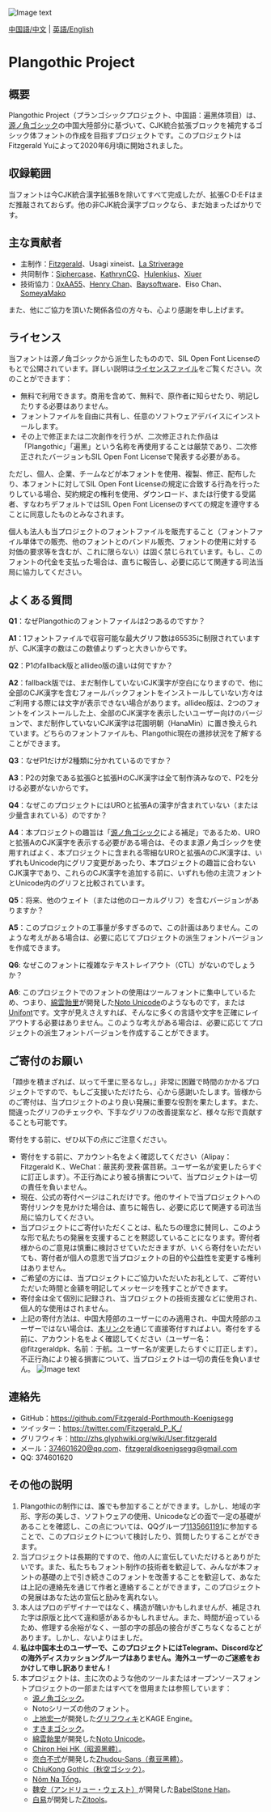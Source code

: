 ![Image text](https://github.com/Fitzgerald-Porthmouth-Koenigsegg/Plangothic/blob/main/pic/31.png)

[中国語/中文](README.md) | [英語/English](README.en.md)

# Plangothic Project

## 概要
Plangothic Project（プランゴシックプロジェクト、中国語：遍黑体项目）は、[源ノ角ゴシック](https://github.com/adobe-fonts/source-han-sans)の中国大陸部分に基づいて、CJK統合拡張ブロックを補完するゴシック体フォントの作成を目指すプロジェクトです。このプロジェクトはFitzgerald Yuによって2020年6月頃に開始されました。

## 収録範囲

当フォントは今CJK統合漢字拡張Bを除いてすべて完成したが、拡張C·D·E·Fはまだ推敲されておらず。他の非CJK統合漢字ブロックなら、まだ始まったばかりです。

## 主な貢献者
- 主制作：[Fitzgerald](https://github.com/Fitzgerald-Porthmouth-Koenigsegg)、Usagi xineist、[La Striverage](https://github.com/Lastriverage)
- 共同制作：[Siphercase](https://github.com/Siphercase)、[KathrynCG](https://github.com/KathrynCG)、[Hulenkius](https://github.com/Hulenkius)、[Xiuer](https://github.com/Steve-Yuu)
- 技術協力：[0xAA55](https://github.com/0xAA55)、[Henry Chan](https://github.com/hfhchan)、[Baysoftware](https://github.com/yi-bai)、Eiso Chan、[SomeyaMako](https://github.com/SomeyaMako)

また、他にご協力を頂いた関係各位の方々も、心より感謝を申し上げます。

## ライセンス
当フォントは源ノ角ゴシックから派生したものので、SIL Open Font Licenseのもとで公開されています。詳しい説明は[ライセンスファイル](LICENSE.txt)をご覧ください。次のことができます：

- 無料で利用できます。商用を含めて、無料で、原作者に知らせたり、明記したりする必要はありません。
- フォントファイルを自由に共有し、任意のソフトウェアデバイスにインストールします。
- その上で修正または二次創作を行うが、二次修正された作品は「Plangothic」「遍黑」という名称を再使用することは厳禁であり、二次修正されたバージョンもSIL Open Font Licenseで発表する必要がある。

ただし、個人、企業、チームなどが本フォントを使用、複製、修正、配布したり、本フォントに対してSIL Open Font Licenseの規定に合致する行為を行ったりしている場合、契約規定の権利を使用、ダウンロード、または行使する受諾者、すなわちデフォルトではSIL Open Font Licenseのすべての規定を遵守することに同意したものとみなされます。

個人も法人も当プロジェクトのフォントファイルを販売すること（フォントファイル単体での販売、他のフォントとのバンドル販売、フォントの使用に対する対価の要求等を含むが、これに限らない）は固く禁じられています。もし、このフォントの代金を支払った場合は、直ちに報告し、必要に応じて関連する司法当局に協力してください。

## よくある質問
**Q1**：なぜPlangothicのフォントファイルは2つあるのですか？

**A1**：1フォントファイルで収容可能な最大グリフ数は65535に制限されていますが、CJK漢字の数はこの数値よりずっと大きいからです。

**Q2**：P1のfallback版とallideo版の違いは何ですか？

**A2**：fallback版では、まだ制作していないCJK漢字が空白になりますので、他に全部のCJK漢字を含むフォールバックフォントをインストールしていない方々はご利用する際には文字が表示できない場合があります。allideo版は、2つのフォントをインストールした上、全部のCJK漢字を表示したいユーザー向けのバージョンで、まだ制作していないCJK漢字は花園明朝（HanaMin）に置き換えられています。どちらのフォントファイルも、Plangothic現在の進捗状況を了解することができます。

**Q3**：なぜP1だけが2種類に分かれているのですか？

**A3**：P2の対象である拡張Gと拡張HのCJK漢字は全て制作済みなので、P2を分ける必要がないからです。

**Q4**：なぜこのプロジェクトにはUROと拡張Aの漢字が含まれていない（または少量含まれている）のですか？

**A4**：本プロジェクトの趣旨は「[源ノ角ゴシック](https://github.com/adobe-fonts/source-han-sans)による補足」であるため、UROと拡張AのCJK漢字を表示する必要がある場合は、そのまま源ノ角ゴシックを使用すればよく、本プロジェクトに含まれる零細なUROと拡張AのCJK漢字は、いずれもUnicode内にグリフ変更があったり、本プロジェクトの趣旨に合わないCJK漢字であり、これらのCJK漢字を追加する前に、いずれも他の主流フォントとUnicode内のグリフと比較されています。

**Q5**：将来、他のウェイト（または他のローカルグリフ）を含むバージョンがありますか？

**A5**：このプロジェクトの工事量が多すぎるので、この計画はありません。このような考えがある場合は、必要に応じてプロジェクトの派生フォントバージョンを作成できます。

**Q6**: なぜこのフォントに複雑なテキストレイアウト（CTL）がないのでしょうか？

**A6**: このプロジェクトでのフォントの使用はツールフォントに集中しているため、つまり、[綿雲飴里](https://github.com/MY1L)が開発した[Noto Unicode](https://github.com/MY1L/Unicode/tree/main/NotoUnicode)のようなものです，または[Unifont](https://unifoundry.com/unifont)です。文字が見えさえすれば、そんなに多くの言語や文字を正確にレイアウトする必要はありません。このような考えがある場合は、必要に応じてプロジェクトの派生フォントバージョンを作成することができます。

## ご寄付のお願い
「蹞歩を積まざれば、以って千里に至るなし。」非常に困難で時間のかかるプロジェクトですので、もしご支援いただけたら、心から感謝いたします。皆様からのご寄付は、当プロジェクトのより良い発展に重要な役割を果たします。また、間違ったグリフのチェックや、下手なグリフの改善提案など、様々な形で貢献することも可能です。

寄付をする前に、ぜひ以下の点にご注意ください。

- 寄付をする前に、アカウント名をよく確認してください（Alipay：Fitzgerald K.、WeChat：蔽芪茢·茇䓮·蓲䒤菥。ユーザー名が変更したらすぐに訂正します）。不正行為により被る損害について、当プロジェクトは一切の責任を負いません。
- 現在、公式の寄付ページはこれだけです。他のサイトで当プロジェクトへの寄付リンクを見かけた場合は、直ちに報告し、必要に応じて関連する司法当局に協力してください。
- 当プロジェクトにご寄付いただくことは、私たちの理念に賛同し、このような形で私たちの発展を支援することを黙認していることになります。寄付者様からのご意見は慎重に検討させていただきますが、いくら寄付をいただいても、寄付者が個人の意思で当プロジェクトの目的や公益性を変更する権利はありません。
- ご希望の方には、当プロジェクトにご協力いただいたお礼として、ご寄付いただいた時間と金額を明記してメッセージを残すことができます。
- 寄付金は全て個別に記録され、当プロジェクトの技術支援などに使用され、個人的な使用はされません。
- 上記の寄付方法は、中国大陸部のユーザーにのみ適用され、中国大陸部のユーザーではない場合は、[本リンク](https://paypal.me/fitzgeraldpk?country.x=C2&locale.x=zh_XC)を通じて直接寄付すればよい。寄付をする前に、アカウント名をよく確認してください（ユーザー名：@fitzgeraldpk、名前：于航。ユーザー名が変更したらすぐに訂正します）。不正行為により被る損害について、当プロジェクトは一切の責任を負いません。
![Image text](https://github.com/Fitzgerald-Porthmouth-Koenigsegg/Plangothic/blob/main/pic/1650383987393.jpg)

## 連絡先
- GitHub：https://github.com/Fitzgerald-Porthmouth-Koenigsegg
- ツイッター：https://twitter.com/Fitzgerald_P_K_/
- グリフウィキ：http://zhs.glyphwiki.org/wiki/User:fitzgerald
- メール：374601620@qq.com、fitzgeraldkoenigsegg@gmail.com
- QQ: 374601620

## その他の説明
1. Plangothicの制作には、誰でも参加することができます。しかし、地域の字形、字形の美しさ、ソフトウェアの使用、Unicodeなどの面で一定の基礎があることを確認し、この点については、QQグループ[1135661191](https://jq.qq.com/?_wv=1027&k=xRTzFAfD)に参加することで、このプロジェクトについて検討したり、質問したりすることができます。
2. 当プロジェクトは長期的ですので、他の人に宣伝していただけるとありがたいです。また、私たちもフォント制作の技術者を歓迎して、みんなが本フォントの基礎の上で引き続きこのフォントを改善することを歓迎して、あなたは上記の連絡先を通じて作者と連絡することができます，このプロジェクトの発展はあなた达の宣伝と励みを离れない。
3. 本人はプロのデザイナーではなく、構造が醜いかもしれませんが、補足された字は原版と比べて違和感があるかもしれません。また、時間が迫っているため、修理する余裕がなく、一部の字の部品の接合がぎこちなくなることがあります。しかし、ないよりはましだ。
4. **私は中国本土のユーザーで、このプロジェクトにはTelegram、Discordなどの海外ディスカッショングループはありません。海外ユーザーのご迷惑をおかけして申し訳ありません！**
5. 本プロジェクトは、主に次のような他のツールまたはオープンソースフォントプロジェクトの一部またはすべてを借用または参照しています：
    - [源ノ角ゴシック](https://github.com/adobe-fonts/source-han-sans)。
    - Notoシリーズの他のフォント。
    - [上地宏一](https://twitter.com/kamichikoichi)が開発した[グリフウィキ](https://glyphwiki.org/wiki/GlyphWiki:%e3%83%a1%e3%82%a4%e3%83%b3%e3%83%9a%e3%83%bc%e3%82%b8)とKAGE Engine。
    - [すきまゴシック](https://oppekebekkanko.booth.pm/items/2117070)。
    - [綿雲飴里](https://github.com/MY1L)が開発した[Noto Unicode](https://github.com/MY1L/Unicode/tree/main/NotoUnicode)。
    - [Chiron Hei HK（昭源黑體）](https://github.com/chiron-fonts/chiron-hei-hk)。
    - [奈白不弍](https://github.com/Buernia)が開発した[Zhudou-Sans（煮豆黑體）](https://github.com/Buernia/Zhudou-Sans)。
    - [ChiuKong Gothic（秋空ゴシック）](https://github.com/ChiuMing-Neko/ChiuKongGothic)。
    - [Nôm Na Tống](https://github.com/nomfoundation/font)。
    - [魏安（アンドリュー・ウェスト）](https://twitter.com/BabelStone)が開発した[BabelStone Han](https://www.babelstone.co.uk/Fonts/index.html)。
    - [白易](https://github.com/yi-bai)が開発した[Zitools](https://zi.tools)。

